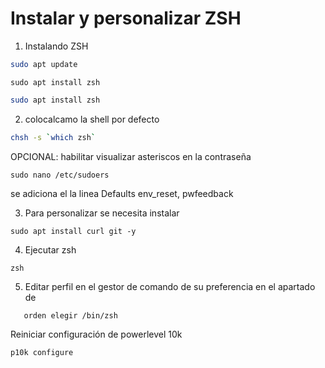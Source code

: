 # Instalar y personalizar ZSH

1. Instalando ZSH

```bash
sudo apt update
```

```
sudo apt install zsh
```

```bash
sudo apt install zsh
```

2. colocalcamo la shell por defecto

```bash
chsh -s `which zsh`
```

OPCIONAL: habilitar visualizar asteriscos en la contraseña

```
sudo nano /etc/sudoers
```

se adiciona el  la linea
Defaults    env_reset, pwfeedback

3. Para personalizar se necesita instalar
   
```
sudo apt install curl git -y
```

4. Ejecutar zsh
   
```
zsh
```

5. Editar perfil en el gestor de comando de su preferencia en el apartado de 
   
```
   orden elegir /bin/zsh
```

Reiniciar configuración de powerlevel 10k

```bash
p10k configure
```